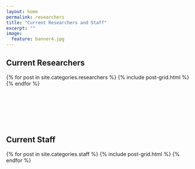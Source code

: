 ```yaml
---
layout: home
permalink: researchers
title: "Current Researchers and Staff"
excerpt: ""
image:
  feature: banner4.jpg
---
```

<h2 class="post-title">Current Researchers</h2>
<div class="tiles">
{% for post in site.categories.researchers %}
	{% include post-grid.html %}
{% endfor %}
</div><!-- /.tiles -->
<br><br><br><br><br><br>

<div><h2 class="post-title">Current Staff</h2></div>
<div class="tiles">
{% for post in site.categories.staff %}
	{% include post-grid.html %}
{% endfor %}
</div><!-- /.tiles -->
